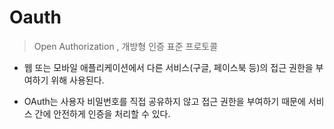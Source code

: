 # Oauth

> Open Authorization , 개방형 인증 표준 프로토콜

- 웹 또는 모바일 애플리케이션에서 다른 서비스(구글, 페이스북 등)의 접근 권한을 부여하기 위해 사용된다.

- OAuth는 사용자 비밀번호를 직접 공유하지 않고 접근 권한을 부여하기 때문에 서비스 간에 안전하게 인증을 처리할 수 있다.
